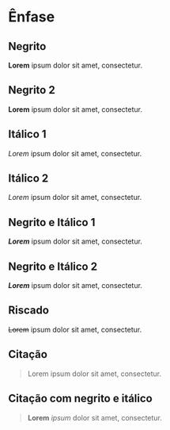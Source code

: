 # Ênfase

## Negrito

**Lorem** ipsum dolor sit amet, consectetur.

## Negrito 2

__Lorem__ ipsum dolor sit amet, consectetur.

## Itálico 1

*Lorem* ipsum dolor sit amet, consectetur.

## Itálico 2

_Lorem_ ipsum dolor sit amet, consectetur.

## Negrito e Itálico 1

***Lorem*** ipsum dolor sit amet, consectetur.

## Negrito e Itálico 2

**_Lorem_** ipsum dolor sit amet, consectetur.

## Riscado

~~Lorem~~ ipsum dolor sit amet, consectetur.

## Citação
> Lorem ipsum dolor sit amet, consectetur.

## Citação com negrito e itálico
> **Lorem** _ipsum_ dolor sit amet, consectetur.
